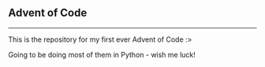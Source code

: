 ## Advent of Code
---
This is the repository for my first ever Advent of Code :>

Going to be doing most of them in Python - wish me luck!